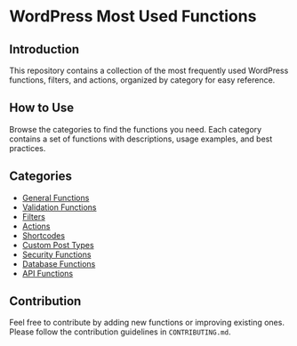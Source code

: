 # WordPress Most Used Functions

## Introduction
This repository contains a collection of the most frequently used WordPress functions, filters, and actions, organized by category for easy reference.

## How to Use
Browse the categories to find the functions you need. Each category contains a set of functions with descriptions, usage examples, and best practices.

## Categories
- [General Functions](categories/general-functions.md)
- [Validation Functions](categories/validation-functions.md)
- [Filters](categories/filters.md)
- [Actions](categories/actions.md)
- [Shortcodes](categories/shortcodes.md)
- [Custom Post Types](categories/custom-post-types.md)
- [Security Functions](categories/security-functions.md)
- [Database Functions](categories/database-functions.md)
- [API Functions](categories/api-functions.md)

## Contribution
Feel free to contribute by adding new functions or improving existing ones. Please follow the contribution guidelines in `CONTRIBUTING.md`.
